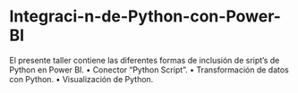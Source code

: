 # Integraci-n-de-Python-con-Power-BI

El presente taller contiene las diferentes formas de inclusión de sript’s de Python en Power BI. 
      •	Conector “Python Script”.
      •	Transformación de datos con Python. 
      •	Visualización de Python.
